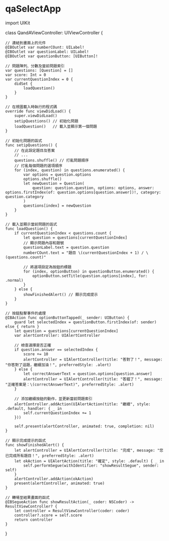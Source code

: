 # qaSelectApp
import UIKit

class QandAViewController: UIViewController {
    
    // 連結到畫面上的元件
    @IBOutlet var numberCOunt: UILabel!
    @IBOutlet var questionLabel: UILabel!
    @IBOutlet var questionButton: [UIButton]!
    
    // 問題陣列、分數及當前問題索引
    var questions: [Question] = []
    var score: Int = 0
    var currentQuestionIndex = 0 {
        didSet {
            loadQuestion()
        }
    }
    
    // 在視圖載入時執行的程式碼
    override func viewDidLoad() {
        super.viewDidLoad()
        setipQuestions() // 初始化問題
        loadQuestion()   // 載入並顯示第一個問題
    }
    
    // 初始化問題的函式
    func setipQuestions() {
        // 在此設定題目及答案
        // ...
        questions.shuffle() // 打亂問題順序
        // 打亂每個問題的選項順序
        for (index, question) in questions.enumerated() {
            var options = question.options
            options.shuffle()
            let newQuestion = Question(
                question: question.question, options: options, answer: options.firstIndex(of: question.options[question.answer])!, category: question.category
            )
            questions[index] = newQuestion
        }
    }
    
    // 載入並顯示當前問題的函式
    func loadQuestion() {
        if currentQuestionIndex < questions.count {
            let question = questions[currentQuestionIndex]
            // 顯示問題內容和題號
            questionLabel.text = question.question
            numberCOunt.text = "題目 \(currentQuestionIndex + 1) / \(questions.count)"
            
            // 將選項設定為按鈕的標題
            for (index, optionButton) in questionButton.enumerated() {
                optionButton.setTitle(question.options[index], for: .normal)
            }
        } else {
            showFinishedAlert() // 顯示完成提示
        }
    }
    
    // 按鈕點擊事件的處理
    @IBAction func optionButtonTapped(_ sender: UIButton) {
        guard let selectedIndex = questionButton.firstIndex(of: sender) else { return }
        let question = questions[currentQuestionIndex]
        var alertController: UIAlertController
        
        // 檢查選擇是否正確
        if question.answer == selectedIndex {
            score += 10
            alertController = UIAlertController(title: "答對了！", message: "你答對了這題，繼續加油！", preferredStyle: .alert)
        } else {
            let correctAnswerText = question.options[question.answer]
            alertController = UIAlertController(title: "答錯了！", message: "正確答案是：\(correctAnswerText)", preferredStyle: .alert)
        }
        
        // 添加繼續按鈕的動作，並更新當前問題索引
        alertController.addAction(UIAlertAction(title: "繼續", style: .default, handler: { _ in
            self.currentQuestionIndex += 1
        }))
        
        self.present(alertController, animated: true, completion: nil)
    }
    
    // 顯示完成提示的函式
    func showFinishedAlert() {
        let alertController = UIAlertController(title: "完成", message: "您已完成所有題目！", preferredStyle: .alert)
        let okAction = UIAlertAction(title: "確定", style: .default) { _ in
            self.performSegue(withIdentifier: "showResultSegue", sender: self)
        }
        alertController.addAction(okAction)
        present(alertController, animated: true)
    }

    // 轉場至結果畫面的函式
    @IBSegueAction func showResultAction(_ coder: NSCoder) -> ResultViewController? {
        let controller = ResultViewController(coder: coder)
        controller?.score = self.score
        return controller
    }
}

